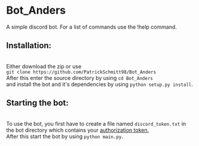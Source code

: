 # Bot_Anders

A simple discord bot.
For a list of commands use the !help command.

## Installation: 

<br/>Either download the zip or use <br/> `git clone https://github.com/PatrickSchmitt98/Bot_Anders` <br/>
After this enter the source directory by using `cd Bot_Anders`<br/>
and install the bot and it's dependencies by using `python setup.py install`.

## Starting the bot:

<br/>To use the bot, you first have to create a file named `discord_token.txt` in the bot directory
which contains your [authorization token.](https://discordapp.com/developers/docs/topics/oauth2#bots)<br/>
After this start the bot by using `python main.py`.
